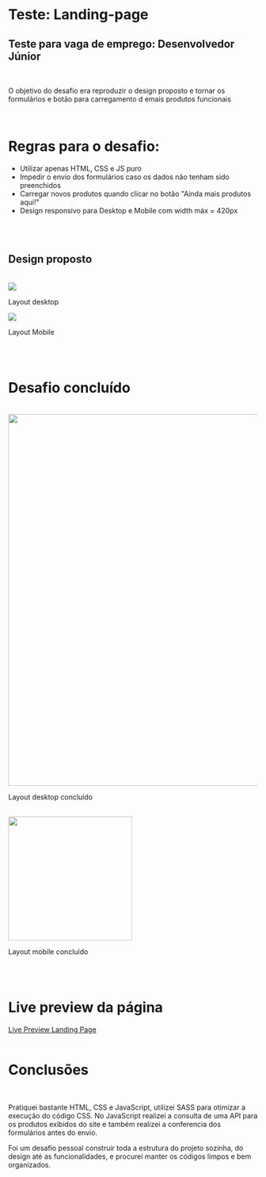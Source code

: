 
# Teste: Landing-page 

## Teste para vaga de emprego: Desenvolvedor Júnior
<br>
<p>O objetivo do desafio era reproduzir o design proposto e tornar os formulários e botão para carregamento d emais produtos funcionais</p>
<br>

<h1>Regras para o desafio:</h1>
<ul>
<li>Utilizar apenas HTML, CSS e JS puro</li>
<li>Impedir o envio dos formulários caso os dados não tenham sido preenchidos</li>
<li>Carregar novos produtos quando clicar no botão "Ainda mais produtos aqui!"</li>
<li>Design responsivo para Desktop e Mobile com width máx = 420px</li>
</ul>
<br><br>

## Design proposto
<br>
<img src="img/component.png">
<p>Layout desktop</p>
<img src="img/component (1).png">
<p>Layout Mobile</p>
<br><br>

<h1>Desafio concluído</h1>
<br>
<img src="img/desafio-desktop.png" width=750px>
<p>Layout desktop concluído</p>
<br>
<img src="img/desafio-mobile.png" width=250px>
<p>Layout mobile concluído</p>
<br><br>

<h1>Live preview da página</h1>
<a href="https://isabeiro.github.io/landing-page/">Live Preview Landing Page</a>
<br><br>

<h1>Conclusões</h1>
<br>
<p>Pratiquei bastante HTML, CSS e JavaScript, utilizei SASS para otimizar a execução do código CSS. No JavaScript realizei a consulta de uma API para os produtos exibidos do site e também realizei a conferencia dos formulários antes do envio.</p>
<p>Foi um desafio pessoal construir toda a estrutura do projeto sozinha, do design até as funcionalidades, e procurei manter os códigos limpos e bem organizados.</p> 
